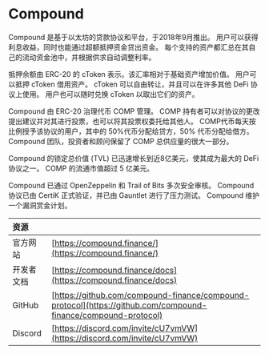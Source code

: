 # Compound

Compound 是基于以太坊的贷款协议和平台，于2018年9月推出。 用户可以获得利息收益，同时也能通过超额抵押资金贷出资金。 每个支持的资产都汇总在其自己的流动资金池中，并根据供求自动调整利率。

抵押余额由 ERC-20 的 cToken 表示。该汇率相对于基础资产增加价值。 用户可以抵押 cToken 借用资产。 cToken 可以自由转让，并且可以在许多其他 DeFi 协议上使用。 用户也可以随时兑换 cToken 以取出它们的资产。

Compound 由 ERC-20 治理代币 COMP 管理。 COMP 持有者可以对协议的更改提出建议并对其进行投票，也可以将其投票权委托给其他人。 COMP代币每天按比例授予该协议的用户，其中的 50%代币分配给贷方，50% 代币分配给借方。 Compound 团队，投资者和顾问保留了 COMP 总供应量的很大一部分。

Compound 的锁定总价值 (TVL) 已迅速增长到近8亿美元，使其成为最大的 DeFi 协议之一。 COMP 的流通市值超过 5 亿美元。

Compound 已通过 OpenZeppelin 和 Trail of Bits 多次安全审核。 Compound 协议已由 CertiK 正式验证，并已由 Gauntlet 进行了压力测试。 Compound  维护一个漏洞赏金计划。

| 资源      |                                                                                                                |
|:------- |:-------------------------------------------------------------------------------------------------------------- |
| 官方网站    | [https://compound.finance/](https://compound.finance/)                                                         |
| 开发者文档   | [https://compound.finance/docs](https://compound.finance/docs)                                                 |
| GitHub  | [https://github.com/compound-finance/compound-protocol](https://github.com/compound-finance/compound-protocol) |
| Discord | [https://discord.com/invite/cU7vmVW](https://discord.com/invite/cU7vmVW)                                       |


